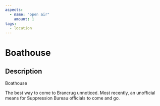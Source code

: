 ```yaml
---
aspects: 
  - name: "open air"
    amount: 1
tags:
  - location
---
```


# Boathouse

## Description
Boathouse

The best way to come to Brancrug unnoticed. Most recently, an unofficial means for Suppression Bureau officials to come and go.